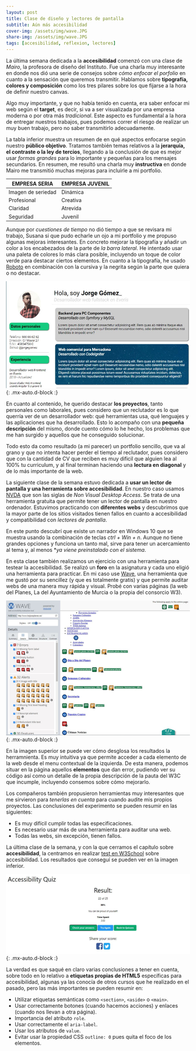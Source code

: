 ```yaml
---
layout: post
title: Clase de diseño y lectores de pantalla
subtitle: Aún más accesibilidad
cover-img: /assets/img/wave.JPG
share-img: /assets/img/wave.JPG
tags: [accesibilidad, reflexion, lectores]
---
```


La última semana dedicada a la **accesibilidad** comenzó con una clase de *Mairo*, la profesora de diseño del Instituto. Fue una charla muy interesante en donde nos dió una serie de consejos sobre *cómo enfocar el porfolio* en cuanto a la sensación que queremos transmitir. Hablamos sobre **tipografía, colores y composición** como los tres pilares sobre los que fijarse a la hora de definir nuestro canvas.

Algo muy importante, y que no había tenido en cuenta, era saber enfocar mi web según el **target**, es decir, si va a ser visualizada por una empresa moderna o por otra más *tradicional*. Este aspecto es fundamental a la hora de entregar nuestros trabajos, pues podemos correr el riesgo de realizar un muy buen trabajo, pero no saber transmitirlo adecuadamente.

La tabla inferior muestra un resumen de en qué aspectos enfocarse según nuestro **público objetivo**. Tratamos también temas relativos a la **jerarquía, el contraste o la ley de tercios**, llegando a la conclusión de que es mejor usar *formas grandes* para lo importante y pequeñas para los mensajes secundarios. En resumen, me resultó una charla muy **instructiva** en donde Mairo me transmitió muchas mejoras para incluirle a mi portfolio.

| EMPRESA SERIA | EMPRESA JUVENIL |
|---|---|
| Imagen de seriedad | Dinámica |
| Profesional | Creativa |
| Claridad | Atrevida |
| Seguridad | Juvenil |

Aunque por *cuestiones de tiempo* no dió tiempo a que se revisara mi trabajo, Susana si que pudo echarle un ojo a mi portfolio y me propuso algunas mejoras interesantes. En concreto mejorar la tipografía y añadir un color a los encabezados de la parte de *la barra lateral*. He intentado usar una paleta de colores lo más clara posible, incluyendo un toque de color verde para destacar ciertos elementos. En cuanto a la tipografía, he usado [Roboto](https://fonts.google.com/specimen/Roboto) en combinación con la cursiva y la negrita según la parte que quiera o no destacar.

![Detalle de portfolio](/assets/img/portf2.JPG){: .mx-auto.d-block :}

En cuanto al contenido, he querido destacar **los proyectos**, tanto personales como laborales, pues considero que un reclutador es lo que querría ver de un desarrollador web: qué herramientas usa, qué lenguajes y las aplicaciones que ha desarrollado. Esto lo acompaño con una **pequeña descripción** del mismo, donde cuento cómo lo he hecho, los problemas que me han surgido y aquellos que he conseguido solucionar.

Todo esto da como resultado (a mi parecer) un portfolio sencillo, que va al grano y que no intenta hacer perder el tiempo al reclutador, pues considero que con la cantidad de CV que reciben es muy dificil que alguien lea al 100% tu curriculum, y al final terminan haciendo una **lectura en diagonal** y de lo más importante de la web.

La siguiente clase de la semana estuvo dedicada a **usar un lector de pantalla y una herramienta sobre accesibilidad**. En nuestro caso usamos [NVDA](https://nvda.es/) que son las siglas de *Non Visual Desktop Access*. Se trata de una herramienta gratuita que permite tener un lector de pantalla en nuestro ordenador. Estuvimos practicando con **diferentes webs** y descubrimos que la mayor parte de los sitios visitados tienen fallos en cuanto a accesibilidad y compatibilidad con *lectores de pantalla*.

En este punto descubrí que existe un narrador en Windows 10 que se muestra usando la combinación de teclas *ctrl + Win + n*. Aunque no tiene grandes opciones y funciona un tanto mal, sirve para tener un acercamiento al tema y, al menos **ya viene preinstalado con el sistema*.

En esta clase también realizamos un ejercicio con una herramienta para testear la accesibilidad. Se realizó un **foro** en la asignatura y cada uno eligió una herramienta para practicar. En mi caso use [Wave](https://wave.webaim.org/), una herramienta que me gustó por su sencillez (y que es totalmente gratis) y que permite auditar webs de una manera muy rápida y visual. Probé con varias páginas (la web del Planes, La del Ayuntamiento de Murcia o la propia del consorcio W3).

![Detalle de la herramienta Wave](/assets/img/wherr.JPG){: .mx-auto.d-block :}

En la imagen superior se puede ver cómo desglosa los resultados la herramnienta. Es muy intuitiva ya que permite acceder a cada elemento de la web desde el menu contextual de la izquierda. De esta manera, podemos situar en la página aquellos **elementos** que dan error, pudiendo ver su código así como un detalle de la propia descripción de la pauta del W3C que incumple, incluyendo consemos sobre cómo mejorarlo. 

Los compañeros también propusieron herramientas muy interesantes que me sirvieron para *tenerlas en cuenta* para cuando audite mis propios proyectos. Las conclusiones del experimento se pueden resumir en las siguientes:

- Es muy difícil cumplir todas las especificaciones.
- Es necesario usar más de una herramienta para auditar una web.
- Todas las webs, sin excepción, tienen fallos.

La última clase de la semana, y con la que cerramos el capítulo sobre **accesibilidad**, la centramos en realizar [test en W3School](https://www.w3schools.com/accessibility/index.php) sobre accesibilidad. Los resultados que conseguí se pueden ver en la imagen inferior.

![Test W3Schools](/assets/img/quizz.JPG){: .mx-auto.d-block :}

La verdad es que saqué en claro varias conclusiones a tener en cuenta, sobre todo en lo relativo a **etiquetas propias de HTML5** específicas para accesibilidad, algunas ya las conocía de otros cursos que he realizado en el pasado, pero las más importantes se pueden resumir en:

- Utilizar etiquetas semánticas como `<section>`, `<aside>` o `<main>`.
- Usar correctamente botones (cuando hacemos acciones) y enlaces (cuando nos llevan a otra página).
- Importancia del atributo `role`.
- Usar correctamente el `aria-label`.
- Usar los atributos de `value`.
- Evitar usar la propiedad CSS `outline: 0` pues quita el foco de los elementos.


